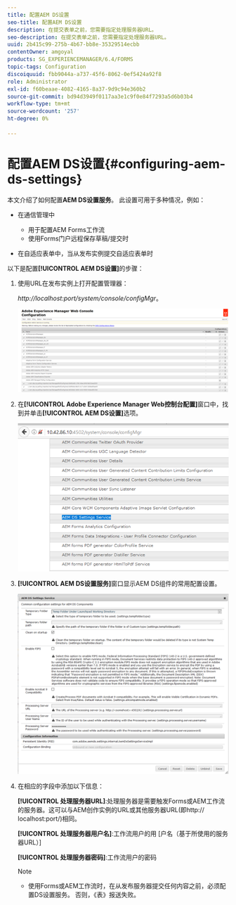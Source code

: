```yaml
---
title: 配置AEM DS设置
seo-title: 配置AEM DS设置
description: 在提交表单之前，您需要指定处理服务器URL。
seo-description: 在提交表单之前，您需要指定处理服务器URL。
uuid: 2b415c99-275b-4b67-bb8e-35329514ecbb
contentOwner: amgoyal
products: SG_EXPERIENCEMANAGER/6.4/FORMS
topic-tags: Configuration
discoiquuid: fbb9044a-a737-45f6-8062-0ef5424a92f8
role: Administrator
exl-id: f60beaae-4082-4165-8a37-9d9c94e360b2
source-git-commit: bd94d3949f0117aa3e1c9f0e84f7293a5d6b03b4
workflow-type: tm+mt
source-wordcount: '257'
ht-degree: 0%

---
```


# 配置AEM DS设置{#configuring-aem-ds-settings}

本文介绍了如何配置&#x200B;**AEM DS设置服务**。 此设置可用于多种情况，例如：

* 在通信管理中

   * 用于配置AEM Forms工作流
   * 使用Forms门户远程保存草稿/提交时

* 在自适应表单中，当从发布实例提交自适应表单时

以下是配置&#x200B;**[!UICONTROL AEM DS设置]**&#x200B;的步骤：

1. 使用URL在发布实例上打开配置管理器：

   *http://localhost:port/system/console/configMgr*。

   ![aem_web_configuration_console](assets/aem_web_configuration_console.png)

1. 在&#x200B;**[!UICONTROL Adobe Experience Manager Web控制台配置]**&#x200B;窗口中，找到并单击&#x200B;**[!UICONTROL AEM DS设置]**&#x200B;选项。

   ![ds_settings](assets/ds_settings.png)

1. **[!UICONTROL AEM DS设置服务]**&#x200B;窗口显示AEM DS组件的常用配置设置。

   ![ds_settings_1](assets/ds_settings_1.png)

1. 在相应的字段中添加以下信息：

   **[!UICONTROL 处理服务器URL]**:处理服务器是需要触发Forms或AEM工作流的服务器。这可以与AEM创作实例的URL或其他服务器URL(即http:// localhost:port/)相同。

   **[!UICONTROL 处理服务器用户名]**:工作流用户的用 [户名（基于所使用的服务器URL）]

   **[!UICONTROL 处理服务器密码]**:工作流用户的密码

   >[!NOTE]
   >
   >* 使用Forms或AEM工作流时，在从发布服务器提交任何内容之前，必须配置DS设置服务。 否则，《表》报送失败。

